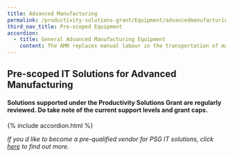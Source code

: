 ```yaml
---
title: Advanced Manufacturing
permalink: /productivity-solutions-grant/Equipment/advancedmanufacturing/
third_nav_title: Pre-scoped Equipment
accordion:
  - title: General Advanced Manufacturing Equipment
    content: The AMR replaces manual labour in the transportation of materials and semi/fully completed products around the factory floor during production process. As a collaborative robot for automated internal transportation, AMR comes with autonomous functions to identify obstacles and navigate around factory floor without need for markers or coming to a complete stop for an extended period. Grant support80% of cost of equipment, up to $30,000 grantPurchase of pre-owned/used equipment not supportable<br/><br/><br/><br/>The AMR replaces manual labour in the transportation of materials and semi/fully completed products around the factory floor during production process. As a collaborative robot for automated internal transportation, AMR comes with autonomous functions to identify obstacles and navigate around factory floor without need for markers or coming to a complete stop for an extended period. Grant support80% of cost of equipment, up to $30,000 grantPurchase of pre-owned/used equipment not supportable<br/><br/><a href='/productivity-solutions-grant/solutionrepo/solution27' target='_blank' style='color:#037e8a'>Autonomous Mobile Robot</a><br/><br/><br/>A probing system consists of the following attached to CNC machining centerWork Piece Touch Probe Work piece measurement/referencing Tool Setting Probe Tool setting, length, radius, breakage detectionSoftware Creates measurement program for probes on standard geometries and free-form surfaces, generates QC alerts and reportsImplementation Equipment configuration, trainingGrant support 80% of cost of probing system, up to $30,000 grant cap<br/><br/><a href='/productivity-solutions-grant/solutionrepo/solution92' target='_blank' style='color:#037e8a'>Probing System</a><br/><br/><br/>Vertical storage and retrieval system designed to save floor space, maximise vertical space for inventory storage and improve productivity for goods picking. The Carousel consists of carriers that rotate vertically and deliver stored inventory (e.g. spare parts, small parcels, electronic components) to the operator on the ground.Grant support 80% of cost of equipment, up to $30,000 grant<br/><br/><a href='/productivity-solutions-grant/solutionrepo/solution166' target='_blank' style='color:#037e8a'>Vertical Carousel</a><br/>
---
```


## Pre-scoped IT Solutions for Advanced Manufacturing

#### Solutions supported under the Productivity Solutions Grant are regularly reviewed. Do take note of the current support levels and grant caps.

{% include accordion.html %}

*If you d like to become a pre-qualified vendor for PSG IT solutions, click <a target='_blank' href='https://www.imda.gov.sg/icmvendors' >here</a> to find out more.*

